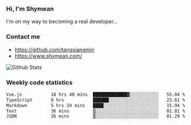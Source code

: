 ### Hi, I'm Shymean

I'm on my way to becoming a real developer...

### Contact me

- <https://github.com/tangxiangmin>
- <https://www.shymean.com/>

![Github Stats](https://github-readme-stats.vercel.app/api?username=tangxiangmin&show_icons=true&theme=dark)


###  Weekly code statistics

<!--START_SECTION:waka-->

```txt
Vue.js           18 hrs 40 mins  █████████████▓░░░░░░░░░░░   55.04 %
TypeScript       8 hrs           ██████░░░░░░░░░░░░░░░░░░░   23.61 %
Markdown         5 hrs 24 mins   ████░░░░░░░░░░░░░░░░░░░░░   15.94 %
Text             36 mins         ▒░░░░░░░░░░░░░░░░░░░░░░░░   01.81 %
JSON             26 mins         ▒░░░░░░░░░░░░░░░░░░░░░░░░   01.29 %
```

<!--END_SECTION:waka-->
